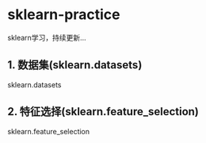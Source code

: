 # sklearn-practice
sklearn学习，持续更新...

## 1. 数据集(sklearn.datasets)
sklearn.datasets

## 2. 特征选择(sklearn.feature_selection)
sklearn.feature_selection
